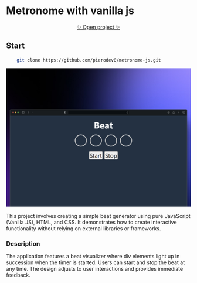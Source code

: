 # Metronome with vanilla js
<div align="center">   
  <a href="https://metronome-js.vercel.app/">
        ✨ Open project ✨
        <br/>
    </a>
</div>

## Start

```sh
    git clone https://github.com/pierodev0/metronome-js.git
```



![just-the-basics](./README.jpeg)

This project involves creating a simple beat generator using pure JavaScript (Vanilla JS), HTML, and CSS. It demonstrates how to create interactive functionality without relying on external libraries or frameworks.

### Description
The application features a beat visualizer where div elements light up in succession when the timer is started. Users can start and stop the beat at any time. The design adjusts to user interactions and provides immediate feedback.

